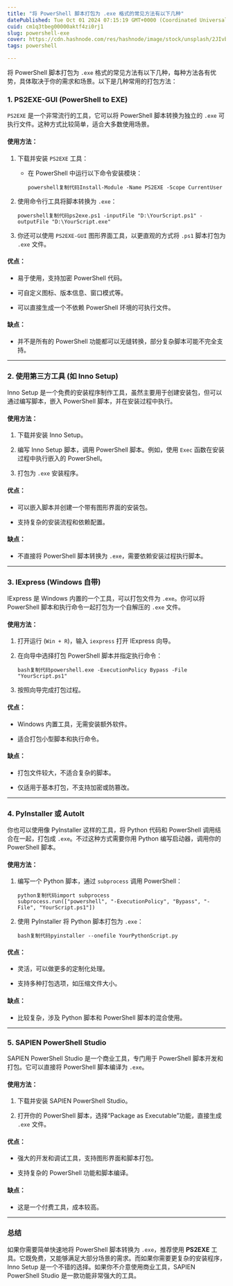 ```yaml
---
title: "将 PowerShell 脚本打包为 .exe 格式的常见方法有以下几种"
datePublished: Tue Oct 01 2024 07:15:19 GMT+0000 (Coordinated Universal Time)
cuid: cm1q3tbeg00000aktf4zi0rj1
slug: powershell-exe
cover: https://cdn.hashnode.com/res/hashnode/image/stock/unsplash/2JIvboGLeho/upload/bf88ffe4ef044ee787ab16044a2869b8.jpeg
tags: powershell

---
```


将 PowerShell 脚本打包为 `.exe` 格式的常见方法有以下几种，每种方法各有优势，具体取决于你的需求和场景。以下是几种常用的打包方法：

### 1\. **PS2EXE-GUI (PowerShell to EXE)**

`PS2EXE` 是一个非常流行的工具，它可以将 PowerShell 脚本转换为独立的 `.exe` 可执行文件。这种方式比较简单，适合大多数使用场景。

#### 使用方法：

1. 下载并安装 `PS2EXE` 工具：
    
    * 在 PowerShell 中运行以下命令安装模块：
        
        ```plaintext
        powershell复制代码Install-Module -Name PS2EXE -Scope CurrentUser
        ```
        
2. 使用命令行工具将脚本转换为 `.exe`：
    
    ```plaintext
    powershell复制代码ps2exe.ps1 -inputFile "D:\YourScript.ps1" -outputFile "D:\YourScript.exe"
    ```
    
3. 你还可以使用 `PS2EXE-GUI` 图形界面工具，以更直观的方式将 `.ps1` 脚本打包为 `.exe` 文件。
    

#### 优点：

* 易于使用，支持加密 PowerShell 代码。
    
* 可自定义图标、版本信息、窗口模式等。
    
* 可以直接生成一个不依赖 PowerShell 环境的可执行文件。
    

#### 缺点：

* 并不是所有的 PowerShell 功能都可以无缝转换，部分复杂脚本可能不完全支持。
    

---

### 2\. **使用第三方工具 (如 Inno Setup)**

Inno Setup 是一个免费的安装程序制作工具，虽然主要用于创建安装包，但可以通过编写脚本，嵌入 PowerShell 脚本，并在安装过程中执行。

#### 使用方法：

1. 下载并安装 Inno Setup。
    
2. 编写 Inno Setup 脚本，调用 PowerShell 脚本。例如，使用 `Exec` 函数在安装过程中执行嵌入的 PowerShell。
    
3. 打包为 `.exe` 安装程序。
    

#### 优点：

* 可以嵌入脚本并创建一个带有图形界面的安装包。
    
* 支持复杂的安装流程和依赖配置。
    

#### 缺点：

* 不直接将 PowerShell 脚本转换为 `.exe`，需要依赖安装过程执行脚本。
    

---

### 3\. **IExpress (Windows 自带)**

IExpress 是 Windows 内置的一个工具，可以打包文件为 `.exe`。你可以将 PowerShell 脚本和执行命令一起打包为一个自解压的 `.exe` 文件。

#### 使用方法：

1. 打开运行 (`Win + R`)，输入 `iexpress` 打开 IExpress 向导。
    
2. 在向导中选择打包 PowerShell 脚本并指定执行命令：
    
    ```plaintext
    bash复制代码powershell.exe -ExecutionPolicy Bypass -File "YourScript.ps1"
    ```
    
3. 按照向导完成打包过程。
    

#### 优点：

* Windows 内置工具，无需安装额外软件。
    
* 适合打包小型脚本和执行命令。
    

#### 缺点：

* 打包文件较大，不适合复杂的脚本。
    
* 仅适用于基本打包，不支持加密或防篡改。
    

---

### 4\. **PyInstaller 或 AutoIt**

你也可以使用像 PyInstaller 这样的工具，将 Python 代码和 PowerShell 调用结合在一起，打包成 `.exe`。不过这种方式需要你用 Python 编写启动器，调用你的 PowerShell 脚本。

#### 使用方法：

1. 编写一个 Python 脚本，通过 `subprocess` 调用 PowerShell：
    
    ```plaintext
    python复制代码import subprocess
    subprocess.run(["powershell", "-ExecutionPolicy", "Bypass", "-File", "YourScript.ps1"])
    ```
    
2. 使用 PyInstaller 将 Python 脚本打包为 `.exe`：
    
    ```plaintext
    bash复制代码pyinstaller --onefile YourPythonScript.py
    ```
    

#### 优点：

* 灵活，可以做更多的定制化处理。
    
* 支持多种打包选项，如压缩文件大小。
    

#### 缺点：

* 比较复杂，涉及 Python 脚本和 PowerShell 脚本的混合使用。
    

---

### 5\. **SAPIEN PowerShell Studio**

SAPIEN PowerShell Studio 是一个商业工具，专门用于 PowerShell 脚本开发和打包。它可以直接将 PowerShell 脚本编译为 `.exe`。

#### 使用方法：

1. 下载并安装 SAPIEN PowerShell Studio。
    
2. 打开你的 PowerShell 脚本，选择“Package as Executable”功能，直接生成 `.exe` 文件。
    

#### 优点：

* 强大的开发和调试工具，支持图形界面和脚本打包。
    
* 支持复杂的 PowerShell 功能和脚本编译。
    

#### 缺点：

* 这是一个付费工具，成本较高。
    

---

### 总结

如果你需要简单快速地将 PowerShell 脚本转换为 `.exe`，推荐使用 **PS2EXE** 工具。它既免费，又能够满足大部分场景的需求。而如果你需要更复杂的安装程序，Inno Setup 是一个不错的选择。如果你不介意使用商业工具，SAPIEN PowerShell Studio 是一款功能非常强大的工具。